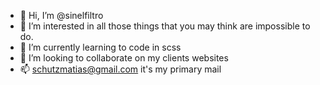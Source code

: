 - 👋 Hi, I’m @sinelfiltro
- 👀 I’m interested in all those things that you may think are impossible to do. 
- 🌱 I’m currently learning to code in scss 
- 💞️ I’m looking to collaborate on my clients websites
- 📫 schutzmatias@gmail.com it's my primary mail
